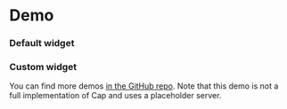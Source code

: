 # Demo

### Default widget
<Demo />

### Custom widget
<div style="
    --cap-background: #161618;
    --cap-color: #f3f3f3;
    --cap-border-color: rgba(255, 255, 255, .05);
    --cap-checkbox-border-radius: 6px;
    --cap-border-radius: 4px;
    --cap-checkbox-background: transparent;
    --cap-checkmark: url(data:image/svg+xml,%3Csvg%20xmlns%3D%22http%3A%2F%2Fwww.w3.org%2F2000%2Fsvg%22%20width%3D%2224%22%20height%3D%2224%22%20viewBox%3D%220%200%2024%2024%22%3E%3Cstyle%3E%40keyframes%20anim%7B0%25%7Bstroke-dashoffset%3A23.21320343017578px%7Dto%7Bstroke-dashoffset%3A0%7D%7D%3C%2Fstyle%3E%3Cpath%20fill%3D%22none%22%20stroke%3D%22%23fff%22%20stroke-linecap%3D%22round%22%20stroke-linejoin%3D%22round%22%20stroke-width%3D%222%22%20d%3D%22m5%2012%205%205L20%207%22%20style%3D%22stroke-dashoffset%3A0%3Bstroke-dasharray%3A23.21320343017578px%3Banimation%3Aanim%20.5s%20ease%22%2F%3E%3C%2Fsvg%3E);
    --cap-spinner-color: white;
    --cap-spinner-background-color: rgba(255, 255, 255, .1);">
  <Demo custom />
</div>

You can find more demos [in the GitHub repo](https://github.com/tiagorangel1/cap/tree/main/demo). Note that this demo is not a full implementation of Cap and uses a placeholder server.